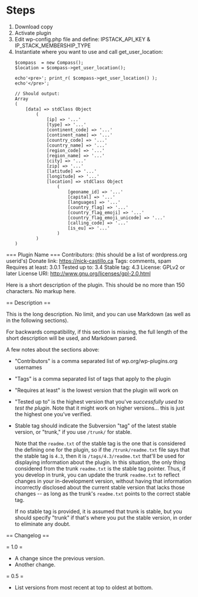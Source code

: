 # Steps
1. Download copy
1. Activate plugin
1. Edit wp-config.php file and define: IPSTACK_API_KEY & IP_STACK_MEMBERSHIP_TYPE
1. Instantiate where you want to use and call get_user_location:
    ```
    $compass  = new Compass();
    $location = $compass->get_user_location();

    echo'<pre>'; print_r( $compass->get_user_location() ); echo'</pre>';

    // Should output:
    Array
    (
        [data] => stdClass Object
            (
                [ip] => '...'
                [type] => '...'
                [continent_code] => '...' 
                [continent_name] => '...' 
                [country_code] => '...' 
                [country_name] => '...' 
                [region_code] => '...' 
                [region_name] => '...' 
                [city] => '...' 
                [zip] => '...' 
                [latitude] => '...' 
                [longitude] => '...' 
                [location] => stdClass Object
                    (
                        [geoname_id] => '...' 
                        [capital] => '...' 
                        [languages] => '...' 
                        [country_flag] => '...' 
                        [country_flag_emoji] => '...' 
                        [country_flag_emoji_unicode] => '...' 
                        [calling_code] => '...' 
                        [is_eu] => '...' 
                    )
            )
    )
    ```

=== Plugin Name ===
Contributors: (this should be a list of wordpress.org userid's)
Donate link: https://nick-castillo.ca
Tags: comments, spam
Requires at least: 3.0.1
Tested up to: 3.4
Stable tag: 4.3
License: GPLv2 or later
License URI: http://www.gnu.org/licenses/gpl-2.0.html

Here is a short description of the plugin.  This should be no more than 150 characters.  No markup here.

== Description ==

This is the long description.  No limit, and you can use Markdown (as well as in the following sections).

For backwards compatibility, if this section is missing, the full length of the short description will be used, and
Markdown parsed.

A few notes about the sections above:

*   "Contributors" is a comma separated list of wp.org/wp-plugins.org usernames
*   "Tags" is a comma separated list of tags that apply to the plugin
*   "Requires at least" is the lowest version that the plugin will work on
*   "Tested up to" is the highest version that you've *successfully used to test the plugin*. Note that it might work on
higher versions... this is just the highest one you've verified.
*   Stable tag should indicate the Subversion "tag" of the latest stable version, or "trunk," if you use `/trunk/` for
stable.

    Note that the `readme.txt` of the stable tag is the one that is considered the defining one for the plugin, so
if the `/trunk/readme.txt` file says that the stable tag is `4.3`, then it is `/tags/4.3/readme.txt` that'll be used
for displaying information about the plugin.  In this situation, the only thing considered from the trunk `readme.txt`
is the stable tag pointer.  Thus, if you develop in trunk, you can update the trunk `readme.txt` to reflect changes in
your in-development version, without having that information incorrectly disclosed about the current stable version
that lacks those changes -- as long as the trunk's `readme.txt` points to the correct stable tag.

    If no stable tag is provided, it is assumed that trunk is stable, but you should specify "trunk" if that's where
you put the stable version, in order to eliminate any doubt.

== Changelog ==

= 1.0 =
* A change since the previous version.
* Another change.

= 0.5 =
* List versions from most recent at top to oldest at bottom.
